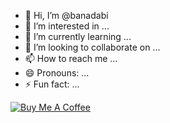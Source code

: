 - 👋 Hi, I’m @banadabi
- 👀 I’m interested in ...
- 🌱 I’m currently learning ...
- 💞️ I’m looking to collaborate on ...
- 📫 How to reach me ...
- 😄 Pronouns: ...
- ⚡ Fun fact: ...



[![Buy Me A Coffee](https://cdn.buymeacoffee.com/buttons/v2/default-yellow.png)](https://www.buymeacoffee.com/banadabi)



<!---
banadabi/banadabi is a ✨ special ✨ repository because its `README.md` (this file) appears on your GitHub profile.
You can click the Preview link to take a look at your changes.
--->
